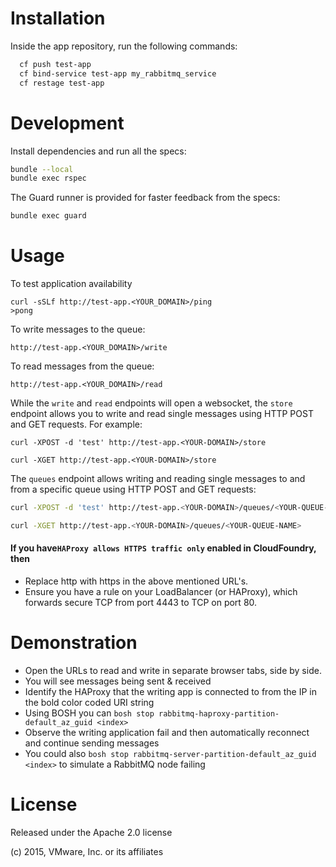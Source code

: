 Installation
============

Inside the app repository, run the following commands:

```bash
  cf push test-app
  cf bind-service test-app my_rabbitmq_service
  cf restage test-app
```

Development
===========

Install dependencies and run all the specs:

```bash
bundle --local
bundle exec rspec
```

The Guard runner is provided for faster feedback from the specs:

```bash
bundle exec guard
```

Usage
=====
To test application availability

```
curl -sSLf http://test-app.<YOUR_DOMAIN>/ping
>pong
```

To write messages to the queue:

```
http://test-app.<YOUR_DOMAIN>/write
```

To read messages from the queue:

```
http://test-app.<YOUR_DOMAIN>/read
```

While the `write` and `read` endpoints will open a websocket, the `store` endpoint
allows you to write and read single messages using HTTP POST and GET
requests. For example:

```
curl -XPOST -d 'test' http://test-app.<YOUR-DOMAIN>/store

curl -XGET http://test-app.<YOUR-DOMAIN>/store
```

The `queues` endpoint allows writing and reading single messages to and from a specific queue using HTTP POST and GET requests:

```bash
curl -XPOST -d 'test' http://test-app.<YOUR-DOMAIN>/queues/<YOUR-QUEUE-NAME>

curl -XGET http://test-app.<YOUR-DOMAIN>/queues/<YOUR-QUEUE-NAME>
```

#### If you have`HAProxy allows HTTPS traffic only` enabled in CloudFoundry, then
- Replace http with https in the above mentioned URL's.
- Ensure you have a rule on your LoadBalancer (or HAProxy), which forwards secure TCP from port 4443 to TCP on port 80.

Demonstration
=============

* Open the URLs to read and write in separate browser tabs, side by side.
* You will see messages being sent & received
* Identify the HAProxy that the writing app is connected to from the IP in the bold color coded URI string
* Using BOSH you can `bosh stop rabbitmq-haproxy-partition-default_az_guid <index>`
* Observe the writing application fail and then automatically reconnect and continue sending messages
* You could also `bosh stop rabbitmq-server-partition-default_az_guid <index>` to simulate a RabbitMQ node failing

License
=======

Released under the Apache 2.0 license

(c) 2015, VMware, Inc. or its affiliates
